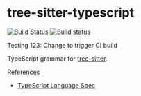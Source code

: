 tree-sitter-typescript
===========================

[![Build Status](https://travis-ci.org/tree-sitter/tree-sitter-typescript.svg?branch=master)](https://travis-ci.org/tree-sitter/tree-sitter-typescript)
[![Build status](https://ci.appveyor.com/api/projects/status/rn11gs5y3tm7tuy0/branch/master?svg=true)](https://ci.appveyor.com/project/maxbrunsfeld/tree-sitter-typescript/branch/master)

Testing 123: Change to trigger CI build

TypeScript grammar for [tree-sitter][].

[tree-sitter]: https://github.com/tree-sitter/tree-sitter

References

* [TypeScript Language Spec](https://github.com/Microsoft/TypeScript/blob/master/doc/spec.md)
